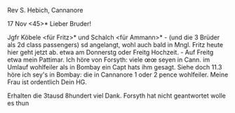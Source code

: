 Rev S. Hebich, Cannanore

 17 Nov <45>*
Lieber Bruder!

Jgfr Köbele <für Fritz>* und Schalch <für Ammann>* - (und die 3 Brüder als 2d class passengers) sd angelangt, wohl auch bald in Mngl. Fritz heute hier geht jetzt ab. etwa am Donnerstg oder Freitg Hochzeit. - Auf Freitg etwa mein Pattimar. Ich höre von Forsyth: viele œœ seyen in Cann. im Umlauf wohlfeiler als in Bombay ein Capt hats ihm gesagt. Siehe doch 11.3 höre ich sey's in Bombay: die in Cannanore 1 oder 2 pence wohlfeiler. 
Meine Frau ist ordentlich
 Dein HG.

Erhalten die 3tausd 8hundert viel Dank. Forsyth hat nicht geantwortet wolle es thun


